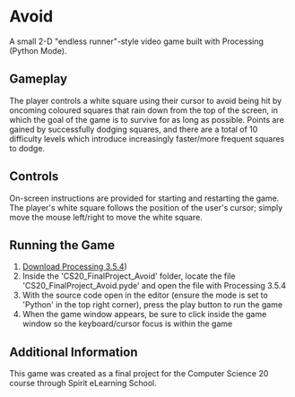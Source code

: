# Avoid
A small 2-D "endless runner"-style video game built with Processing (Python Mode).

## Gameplay
The player controls a white square using their cursor to avoid being hit by oncoming coloured squares that rain down from the top of the screen, in which the goal of the game is to survive for as long as possible. Points are gained by successfully dodging squares, and there are a total of 10 difficulty levels which introduce increasingly faster/more frequent squares to dodge.

## Controls
On-screen instructions are provided for starting and restarting the game. The player's white square follows the position of the user's cursor; simply move the mouse left/right to move the white square.

## Running the Game
1. [Download Processing 3.5.4](https://processing.org/releases#:~:text=Version%203.5.4%20%2D,17%2C%202020))
2. Inside the 'CS20_FinalProject_Avoid' folder, locate the file 'CS20_FinalProject_Avoid.pyde' and open the file with Processing 3.5.4
3. With the source code open in the editor (ensure the mode is set to 'Python' in the top right corner), press the play button to run the game
4. When the game window appears, be sure to click inside the game window so the keyboard/cursor focus is within the game

## Additional Information
This game was created as a final project for the Computer Science 20 course through Spirit eLearning School.
